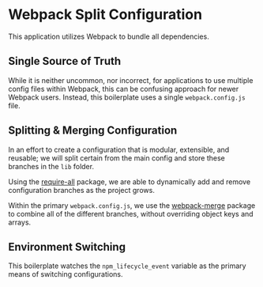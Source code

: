 # Webpack Split Configuration

This application utilizes Webpack to bundle all dependencies.

## Single Source of Truth

While it is neither uncommon, nor incorrect, for applications to use multiple config files within Webpack, this can be confusing approach for newer Webpack users. Instead, this boilerplate uses a single `webpack.config.js` file.

## Splitting & Merging Configuration

In an effort to create a configuration that is modular, extensible, and reusable; we will split certain from the main config and store these branches in the `lib` folder.

Using the [require-all](https://www.npmjs.com/package/require-all) package, we are able to dynamically add and remove configuration branches as the project grows.

Within the primary `webpack.config.js`, we use the [webpack-merge](https://www.npmjs.com/package/webpack-merge) package to combine all of the different branches, without overriding object keys and arrays.

## Environment Switching

This boilerplate watches the `npm_lifecycle_event` variable as the primary means of switching configurations.
